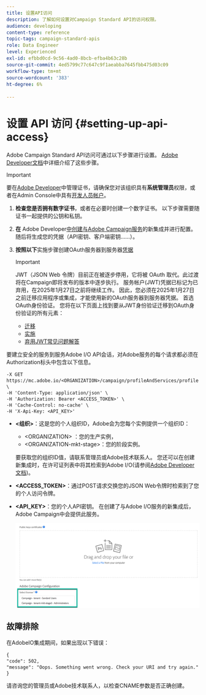 ```yaml
---
title: 设置API访问
description: 了解如何设置对Campaign Standard API的访问权限。
audience: developing
content-type: reference
topic-tags: campaign-standard-apis
role: Data Engineer
level: Experienced
exl-id: efbbd0cd-9c56-4ad0-8bcb-efba4b63c28b
source-git-commit: 4ed5799c77c647c9f1aeabba7645fbb475d03c09
workflow-type: tm+mt
source-wordcount: '383'
ht-degree: 6%

---
```


# 设置 API 访问 {#setting-up-api-access}

Adobe Campaign Standard API访问可通过以下步骤进行设置。 [Adobe Developer文档](https://developer.adobe.com/developer-console/docs/guides/#!AdobeDocs/adobeio-auth/master/AuthenticationOverview/ServiceAccountIntegration.md)中详细介绍了这些步骤。

>[!IMPORTANT]
>
>要在[Adobe Developer](https://developer.adobe.com/)中管理证书，请确保您对该组织具有&#x200B;**系统管理员**&#x200B;权限，或者在Admin Console中具有[开发人员帐户](https://helpx.adobe.com/cn/enterprise/using/manage-developers.html)。

1. **检查您是否拥有数字证书**，或者在必要时创建一个数字证书。 以下步骤需要随证书一起提供的公钥和私钥。
1. **在** Adobe Developer[中创建与Adobe Campaign服务](https://developer.adobe.com/)的新集成并进行配置。 随后将生成您的凭据（API密钥、客户端密钥……）。
1. **按照以下**&#x200B;实施步骤创建OAuth服务器到服务器[凭据](https://developer.adobe.com/developer-console/docs/guides/authentication/ServerToServerAuthentication/implementation/)

   >[!IMPORTANT]
   >
   >JWT（JSON Web 令牌）目前正在被逐步停用，它将被 OAuth 取代。此过渡将在Campaign即将发布的版本中逐步执行。 服务帐户(JWT)凭据已标记为已弃用，在2025年1月27日之前将继续工作。 因此，您必须在2025年1月27日之前迁移应用程序或集成，才能使用新的OAuth服务器到服务器凭据。 首选OAuth身份验证。 您将在以下页面上找到要从JWT身份验证迁移到OAuth身份验证的所有元素：
   >* [迁移](https://developer.adobe.com/developer-console/docs/guides/authentication/ServerToServerAuthentication/migration/)
   >* [实施](https://developer.adobe.com/developer-console/docs/guides/authentication/ServerToServerAuthentication/implementation/)
   >* [弃用JWT常见问题解答](https://developer.adobe.com/developer-console/docs/guides/authentication/ServerToServerAuthentication/faqs/)

要建立安全的服务到服务Adobe I/O API会话，对Adobe服务的每个请求都必须在Authorization标头中包含以下信息。

```
-X GET https://mc.adobe.io/<ORGANIZATION>/campaign/profileAndServices/profile \
-H 'Content-Type: application/json' \
-H 'Authorization: Bearer <ACCESS_TOKEN>' \
-H 'Cache-Control: no-cache' \
-H 'X-Api-Key: <API_KEY>'
```

* **&lt;组织>**：这是您的个人组织ID，Adobe会为您每个实例提供一个组织ID：

   * &lt;ORGANIZATION> ：您的生产实例，
   * &lt;ORGANIZATION-mkt-stage>：您的阶段实例。

  要获取您的组织ID值，请联系管理员或Adobe技术联系人。 您还可以在创建新集成时，在许可证列表中将其检索到Adobe I/O(请参阅<a href="https://developer.adobe.com/developer-console/docs/guides/authentication/">Adobe Developer文档</a>)。

* **&lt;ACCESS_TOKEN>**：通过POST请求交换您的JSON Web令牌时检索到了您的个人访问令牌。

* **&lt;API_KEY>**：您的个人API密钥。 在创建了与Adobe I/O服务的新集成后，Adobe Campaign中会提供此服务。

  ![替换文本](assets/tenant.png)

## 故障排除

在AdobeIO集成期间，如果出现以下错误：

```
{ 
"code": 502, 
"message": "Oops. Something went wrong. Check your URI and try again." 
}
```


请咨询您的管理员或Adobe技术联系人，以检查CNAME参数是否正确创建。
